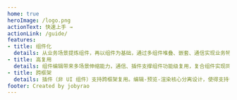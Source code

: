 ```yaml
---
home: true
heroImage: /logo.png
actionText: 快速上手 →
actionLink: /guide/
features:
- title: 组件化
  details: 从业务场景提炼组件，再以组件为基础，通过多组件堆叠、嵌套、通信实现业务特色 H5 页面。
- title: 高复用
  details: 组件编辑带来多场景伸缩能力，通信、插件支撑组件功能级复用，复合组件实现同类场景0配置负担。
- title: 跨框架
  details: 插件（非 UI 组件）支持跨框架复用。编辑-预览-渲染核心分离设计，使得支持多框架变得十分简单。
footer: Created by jobyrao
---
```

